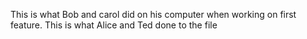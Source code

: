 This is what Bob and carol did on his computer when working on first feature.
This is what Alice and Ted done to the file